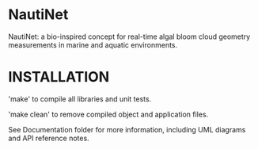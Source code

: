 NautiNet
========

NautiNet: a bio-inspired concept for real-time algal bloom cloud geometry measurements in marine and aquatic environments.


INSTALLATION
============

'make' to compile all libraries and unit tests.

'make clean' to remove compiled object and application files.

See Documentation folder for more information, including UML diagrams and API reference notes.